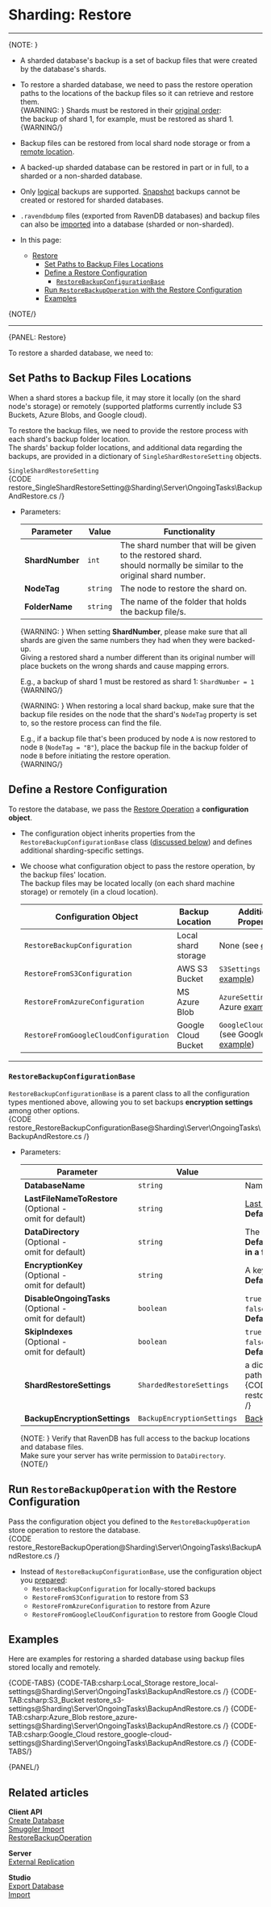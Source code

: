 ﻿# Sharding: Restore
---

{NOTE: }

* A sharded database's backup is a set of backup files that were 
  created by the database's shards.  
* To restore a sharded database, we need to pass the restore 
  operation paths to the locations of the backup files so it 
  can retrieve and restore them.  
   {WARNING: }
   Shards must be restored in their 
   [original order](../../../../sharding/server/ongoing-tasks/backup-and-restore/restore#restore):  
   the backup of shard 1, for example, must be restored as shard 1.
   {WARNING/}
* Backup files can be restored from local shard node storage or from 
  a [remote location](../../../../sharding/server/ongoing-tasks/backup-and-restore/backup#backup-storage-local-and-remote).  
* A backed-up sharded database can be restored in part or in full, 
  to a sharded or a non-sharded database.  
* Only [logical](../../../../server/ongoing-tasks/backup-overview#logical-backup) 
  backups are supported. 
  [Snapshot](../../../../server/ongoing-tasks/backup-overview#snapshot) 
  backups cannot be created or restored for sharded databases.  
* `.ravendbdump` files (exported from RavenDB databases) and 
  backup files can also be 
  [imported](../../../../sharding/client-api/smuggler/import-and-export#import) 
  into a database (sharded or non-sharded).  

* In this page:  
  * [Restore](../../../../sharding/server/ongoing-tasks/backup-and-restore/restore#restore)  
     * [Set Paths to Backup Files Locations](../../../../sharding/server/ongoing-tasks/backup-and-restore/restore#set-paths-to-backup-files-locations)  
     * [Define a Restore Configuration](../../../../sharding/server/ongoing-tasks/backup-and-restore/restore#define-a-restore-configuration)  
         * [`RestoreBackupConfigurationBase`](../../../../sharding/server/ongoing-tasks/backup-and-restore/restore#section)
     * [Run `RestoreBackupOperation` with the Restore Configuration](../../../../sharding/server/ongoing-tasks/backup-and-restore/restore#run--with-the-restore-configuration)  
     * [Examples](../../../../sharding/server/ongoing-tasks/backup-and-restore/restore#examples)  

{NOTE/}

---

{PANEL: Restore}

To restore a sharded database, we need to:  

## Set Paths to Backup Files Locations
When a shard stores a backup file, it may store it locally (on the 
shard node's storage) or remotely (supported platforms currently include 
S3 Buckets, Azure Blobs, and Google cloud).  
  
To restore the backup files, we need to provide the restore process with 
each shard's backup folder location.  
The shards' backup folder locations, and additional data regarding the backups, 
are provided in a dictionary of `SingleShardRestoreSetting` objects.  

`SingleShardRestoreSetting`  
{CODE restore_SingleShardRestoreSetting@Sharding\Server\OngoingTasks\BackupAndRestore.cs /}

* Parameters:

    | Parameter | Value | Functionality |
    | ------------- | ------------- | ----- |
    | **ShardNumber** | `int` | The shard number that will be given to the restored shard. <br> should normally be similar to the original shard number. |
    | **NodeTag** | `string` | The node to restore the shard on. |
    | **FolderName** | `string` | The name of the folder that holds the backup file/s. |

    {WARNING: }
    When setting **ShardNumber**, please make sure that all shards are 
    given the same numbers they had when they were backed-up.  
    Giving a restored shard a number different than its original number 
    will place buckets on the wrong shards and cause mapping errors.  

    E.g., a backup of shard 1 must be restored as shard 1: `ShardNumber = 1`  
    {WARNING/}

    {WARNING: }
    When restoring a local shard backup, make sure that the backup file 
    resides on the node that the shard's `NodeTag` property is set to, 
    so the restore process can find the file.  

    E.g., if a backup file that's been produced by node `A` is now 
    restored to node `B` (`NodeTag = "B"`), place the backup file in 
    the backup folder of node `B` before initiating the restore operation.  
    {WARNING/}

## Define a Restore Configuration
To restore the database, we pass the 
[Restore Operation](../../../../client-api/operations/maintenance/backup/restore#restoring-a-database:-configuration-and-execution) 
a **configuration object**.  

* The configuration object inherits properties from the `RestoreBackupConfigurationBase` class 
  ([discussed below](../../../../sharding/server/ongoing-tasks/backup-and-restore/restore#section)) 
  and defines additional sharding-specific settings.  

* We choose what configuration object to pass the restore operation, by 
  the backup files' location.  
  The backup files may be located locally (on each shard machine storage) 
  or remotely (in a cloud location).  
  
    | Configuration Object | Backup Location | Additional Properties |
    | -------------------- | --------------- | --------------------- |
    | `RestoreBackupConfiguration` | Local shard storage | None (see [example](../../../../sharding/server/ongoing-tasks/backup-and-restore/restore#examples)) |
    | `RestoreFromS3Configuration` | AWS S3 Bucket | `S3Settings` (see S3 [example](../../../../sharding/server/ongoing-tasks/backup-and-restore/restore#examples)) |
    | `RestoreFromAzureConfiguration` | MS Azure Blob | `AzureSettings` (see Azure [example](../../../../sharding/server/ongoing-tasks/backup-and-restore/restore#examples)) |
    | `RestoreFromGoogleCloudConfiguration` | Google Cloud Bucket | `GoogleCloudSettings` (see Google Cloud [example](../../../../sharding/server/ongoing-tasks/backup-and-restore/restore#examples)) |

---

### `RestoreBackupConfigurationBase`
`RestoreBackupConfigurationBase` is a parent class to all the configuration types 
mentioned above, allowing you to set backups **encryption settings** among other options.  
{CODE restore_RestoreBackupConfigurationBase@Sharding\Server\OngoingTasks\BackupAndRestore.cs /}

* Parameters:

    | Parameter | Value | Functionality |
    | ------------- | ------------- | ----- |
    | **DatabaseName** | `string` | Name for the new database. |
    | **LastFileNameToRestore** <br> (Optional -<br> omit for default) | `string` | [Last incremental backup file](../../../../server/ongoing-tasks/backup-overview#restoration-procedure) to restore. <br> **Default behavior: Restore all backup files in the folder.** |
    | **DataDirectory** <br> (Optional -<br> omit for default) | `string` | The new database data directory. <br> **Default folder: Under the "Databases" folder, <br> in a folder that carries the restored database's name.** |
    | **EncryptionKey** <br> (Optional -<br> omit for default) | `string` | A key for an encrypted database. <br> **Default behavior: Try to restore as if DB is unencrypted.**|
    | **DisableOngoingTasks** <br> (Optional -<br> omit for default) | `boolean` | `true` - disable ongoing tasks when Restore is complete. <br> `false` - enable ongoing tasks when Restore is complete. <br> **Default: `false` (Ongoing tasks will run when Restore is complete).**|
    | **SkipIndexes** <br> (Optional -<br> omit for default) | `boolean` | `true` to disable indexes import, <br> `false` to enable indexes import. <br> **Default: `false` restore all indexes.**|
    | **ShardRestoreSettings** | `ShardedRestoreSettings` | a dictionary of `SingleShardRestoreSetting` instances defining <br> paths to backup locations <br> {CODE restore_ShardedRestoreSettings@Sharding\Server\OngoingTasks\BackupAndRestore.cs /} |
    | **BackupEncryptionSettings** | `BackupEncryptionSettings` | [Backup Encryption Settings](../../../../client-api/operations/maintenance/backup/encrypted-backup#choosing-encryption-mode--key) |
         
    {NOTE: }
    Verify that RavenDB has full access to the backup locations and database files.  
    Make sure your server has write permission to `DataDirectory`.  
    {NOTE/}

## Run `RestoreBackupOperation` with the Restore Configuration
Pass the configuration object you defined to the `RestoreBackupOperation` store operation 
to restore the database.  
{CODE restore_RestoreBackupOperation@Sharding\Server\OngoingTasks\BackupAndRestore.cs /}

* Instead of `RestoreBackupConfigurationBase`, use the configuration object 
  you [prepared](../../../../sharding/server/ongoing-tasks/backup-and-restore/restore#define-a-restore-configuration):  
   * `RestoreBackupConfiguration` for locally-stored backups  
   * `RestoreFromS3Configuration` to restore from S3  
   * `RestoreFromAzureConfiguration` to restore from Azure  
   * `RestoreFromGoogleCloudConfiguration` to restore from Google Cloud  

## Examples

Here are examples for restoring a sharded database using 
backup files stored locally and remotely.  

{CODE-TABS}
{CODE-TAB:csharp:Local_Storage restore_local-settings@Sharding\Server\OngoingTasks\BackupAndRestore.cs /}
{CODE-TAB:csharp:S3_Bucket restore_s3-settings@Sharding\Server\OngoingTasks\BackupAndRestore.cs /}
{CODE-TAB:csharp:Azure_Blob restore_azure-settings@Sharding\Server\OngoingTasks\BackupAndRestore.cs /}
{CODE-TAB:csharp:Google_Cloud restore_google-cloud-settings@Sharding\Server\OngoingTasks\BackupAndRestore.cs /}
{CODE-TABS/}

{PANEL/}

## Related articles

**Client API**  
[Create Database](../../../../client-api/operations/server-wide/create-database)  
[Smuggler Import](../../../../client-api/smuggler/what-is-smuggler#import)  
[RestoreBackupOperation](../../../../client-api/operations/maintenance/backup/restore#restoring-a-database:-configuration-and-execution)  

**Server**  
[External Replication](../../../../server/ongoing-tasks/external-replication)  

**Studio**  
[Export Database](../../../../studio/database/tasks/export-database)  
[Import](../../../../studio/database/tasks/import-data/import-data-file)  
